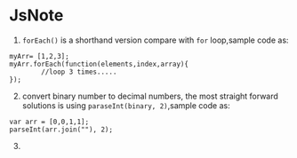 JsNote
=========

1. `forEach()` is a shorthand version compare with `for` loop,sample code as:
```
myArr= [1,2,3];
myArr.forEach(function(elements,index,array){
     	//loop 3 times.....
});
```
2. convert binary number to decimal numbers, the most straight forward solutions is using `paraseInt(binary, 2)`,sample code  as: 
```
var arr = [0,0,1,1];
parseInt(arr.join(""), 2);
```

3.









